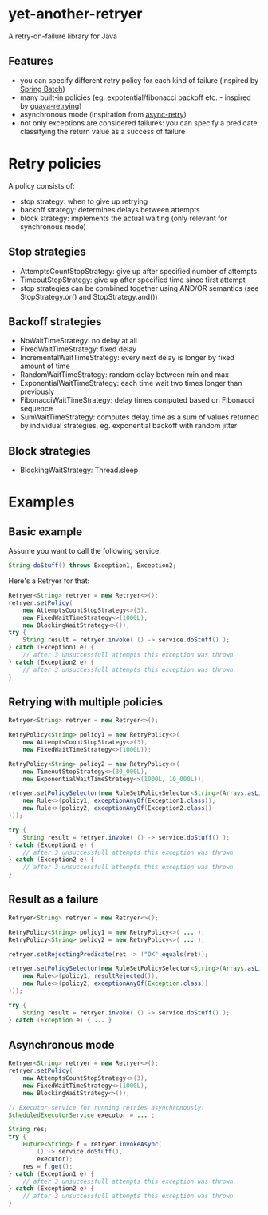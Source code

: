 # yet-another-retryer
A retry-on-failure library for Java

## Features
- you can specify different retry policy for each kind of failure (inspired by [Spring Batch](http://docs.spring.io/spring-batch/2.1.x/reference/html-single/index.html#retryPolicies))
- many built-in policies (eg. expotential/fibonacci backoff etc. - inspired by [guava-retrying](https://github.com/rholder/guava-retrying))
- asynchronous mode (inspiration from [async-retry](https://github.com/nurkiewicz/async-retry))
- not only exceptions are considered failures: you can specify a predicate classifying the return value as a success of failure

# Retry policies

A policy consists of:
- stop strategy: when to give up retrying
- backoff strategy: determines delays between attempts
- block strategy: implements the actual waiting (only relevant for synchronous mode)

## Stop strategies
- AttemptsCountStopStrategy: give up after specified number of attempts
- TimeoutStopStrategy: give up after specified time since first attempt
- stop strategies can be combined together using AND/OR semantics (see StopStrategy.or() and StopStrategy.and())

## Backoff strategies
- NoWaitTimeStrategy: no delay at all
- FixedWaitTimeStrategy: fixed delay
- IncrementalWaitTimeStrategy: every next delay is longer by fixed amount of time
- RandomWaitTimeStrategy: random delay between min and max
- ExponentialWaitTimeStrategy: each time wait two times longer than previously
- FibonacciWaitTimeStrategy: delay times computed based on Fibonacci sequence
- SumWaitTimeStrategy: computes delay time as a sum of values returned by individual strategies, eg. exponential backoff with random jitter

## Block strategies
- BlockingWaitStrategy: Thread.sleep

# Examples

## Basic example
Assume you want to call the following service:

```java
String doStuff() throws Exception1, Exception2;
```

Here's a Retryer for that:

```java
Retryer<String> retryer = new Retryer<>();
retryer.setPolicy(
	new AttemptsCountStopStrategy<>(3), 
	new FixedWaitTimeStrategy<>(1000L), 
	new BlockingWaitStrategy<>());
try {
	String result = retryer.invoke( () -> service.doStuff() );
} catch (Exception1 e) {
	// after 3 unsuccessfull attempts this exception was thrown
} catch (Exception2 e) { 
	// after 3 unsuccessfull attempts this exception was thrown
}
```

## Retrying with multiple policies
```java
Retryer<String> retryer = new Retryer<>();

RetryPolicy<String> policy1 = new RetryPolicy<>(
	new AttemptsCountStopStrategy<>(3), 
	new FixedWaitTimeStrategy<>(1000L));

RetryPolicy<String> policy2 = new RetryPolicy<>(
	new TimeoutStopStrategy<>(30_000L), 
	new ExponentialWaitTimeStrategy<>(1000L, 10_000L));

retryer.setPolicySelector(new RuleSetPolicySelector<String>(Arrays.asList(
	new Rule<>(policy1, exceptionAnyOf(Exception1.class)),
	new Rule<>(policy2, exceptionAnyOf(Exception2.class))
)));

try {
	String result = retryer.invoke( () -> service.doStuff() );
} catch (Exception1 e) {
	// after 3 unsuccessfull attempts this exception was thrown
} catch (Exception2 e) { 
	// after 3 unsuccessfull attempts this exception was thrown
}
```

## Result as a failure
```java
Retryer<String> retryer = new Retryer<>();

RetryPolicy<String> policy1 = new RetryPolicy<>( ... );
RetryPolicy<String> policy2 = new RetryPolicy<>( ... );

retryer.setRejectingPredicate(ret -> !"OK".equals(ret));

retryer.setPolicySelector(new RuleSetPolicySelector<String>(Arrays.asList(
	new Rule<>(policy1, resultRejected()),
	new Rule<>(policy2, exceptionAnyOf(Exception.class))
)));

try {
	String result = retryer.invoke( () -> service.doStuff() );
} catch (Exception e) { ... }
```

## Asynchronous mode

```java
Retryer<String> retryer = new Retryer<>();
retryer.setPolicy(
	new AttemptsCountStopStrategy<>(3), 
	new FixedWaitTimeStrategy<>(1000L), 
	new BlockingWaitStrategy<>());

// Executor service for running retries asynchronously:
ScheduledExecutorService executor = ... ;

String res;
try {
	Future<String> f = retryer.invokeAsync(
		() -> service.doStuff(), 
		executor);
	res = f.get();
} catch (Exception1 e) {
	// after 3 unsuccessfull attempts this exception was thrown
} catch (Exception2 e) { 
	// after 3 unsuccessfull attempts this exception was thrown
}
```
